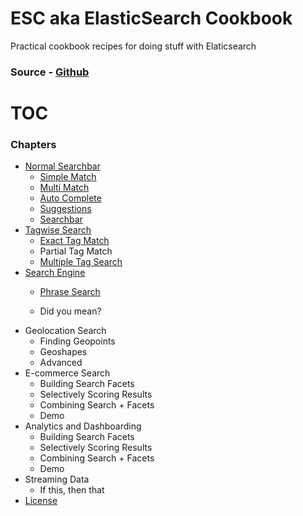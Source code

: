 # ESC aka ElasticSearch Cookbook

Practical cookbook recipes for doing stuff with Elaticsearch

### Source - [Github](https://github.com/appbaseio/esc)

# TOC

### Chapters

* [Normal Searchbar](/searchbar/introduction.md)
  * [Simple Match](/searchbar/simple-match.md)
  * [Multi Match](/searchbar/multi-match.md)
  * [Auto Complete](/searchbar/auto-complete.md)
  * [Suggestions](/searchbar/suggestions.md)
  * [Searchbar](/searchbar/searchbar.md)
* [Tagwise Search](/tagwise-search/introduction.md)
  * [Exact Tag Match](/tagwise-search/exact-match.md)
  * Partial Tag Match
  * [Multiple Tag Search](/tagwise-search/arrays.md)
* [Search Engine](/phrase-search/introduction.md)
  * [Phrase Search](/phrase-search/phrase_match.md)

  * Did you mean?
* Geolocation Search
  * Finding Geopoints
  * Geoshapes
  * Advanced
* E-commerce Search
  * Building Search Facets
  * Selectively Scoring Results
  * Combining Search + Facets
  * Demo
* Analytics and Dashboarding
  * Building Search Facets
  * Selectively Scoring Results
  * Combining Search + Facets
  * Demo
* Streaming Data
  * If this, then that
* [License](license.md)



